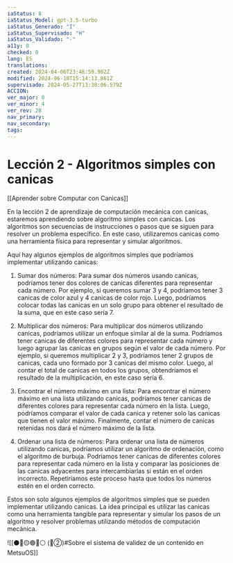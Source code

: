 ```yaml
---
iaStatus: 8
iaStatus_Model: gpt-3.5-turbo
iaStatus_Generado: "I"
iaStatus_Supervisado: "H"
iaStatus_Validado: "-"
a11y: 0
checked: 0
lang: ES
translations: 
created: 2024-04-06T23:48:59.902Z
modified: 2024-06-10T15:14:13.861Z
supervisado: 2024-05-27T13:38:06.579Z
ACCION: 
ver_major: 0
ver_minor: 4
ver_rev: 28
nav_primary: 
nav_secondary: 
tags:
---
```

# Lección 2 - Algoritmos simples con canicas

[[Aprender sobre Computar con Canicas]]

En la lección 2 de aprendizaje de computación mecánica con canicas, estaremos aprendiendo sobre algoritmo simples con canicas. Los algoritmos son secuencias de instrucciones o pasos que se siguen para resolver un problema específico. En este caso, utilizaremos canicas como una herramienta física para representar y simular algoritmos.

Aquí hay algunos ejemplos de algoritmos simples que podríamos implementar utilizando canicas:

1. Sumar dos números: Para sumar dos números usando canicas, podríamos tener dos colores de canicas diferentes para representar cada número. Por ejemplo, si queremos sumar 3 y 4, podríamos tener 3 canicas de color azul y 4 canicas de color rojo. Luego, podríamos colocar todas las canicas en un solo grupo para obtener el resultado de la suma, que en este caso sería 7.

2. Multiplicar dos números: Para multiplicar dos números utilizando canicas, podríamos utilizar un enfoque similar al de la suma. Podríamos tener canicas de diferentes colores para representar cada número y luego agrupar las canicas en grupos según el valor de cada número. Por ejemplo, si queremos multiplicar 2 y 3, podríamos tener 2 grupos de canicas, cada uno formado por 3 canicas del mismo color. Luego, al contar el total de canicas en todos los grupos, obtendríamos el resultado de la multiplicación, en este caso sería 6.

3. Encontrar el número máximo en una lista: Para encontrar el número máximo en una lista utilizando canicas, podríamos tener canicas de diferentes colores para representar cada número en la lista. Luego, podríamos comparar el valor de cada canica y retener solo las canicas que tienen el valor máximo. Finalmente, contar el número de canicas retenidas nos dará el número máximo de la lista.

4. Ordenar una lista de números: Para ordenar una lista de números utilizando canicas, podríamos utilizar un algoritmo de ordenación, como el algoritmo de burbuja. Podríamos tener canicas de diferentes colores para representar cada número en la lista y comparar las posiciones de las canicas adyacentes para intercambiarlas si están en el orden incorrecto. Repetiríamos este proceso hasta que todos los números estén en el orden correcto.

Estos son solo algunos ejemplos de algoritmos simples que se pueden implementar utilizando canicas. La idea principal es utilizar las canicas como una herramienta tangible para representar y simular los pasos de un algoritmo y resolver problemas utilizando métodos de computación mecánica.

![[⚫🔴🟡🟢🔵⚪ (🔴②)#Sobre el sistema de validez de un contenido en MetsuOS]]